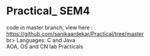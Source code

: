 # Practical_ SEM4
code in master branch, view here : https://github.com/sanikaardekar/Practical/tree/master   <br> br>
Languages: C and Java </br>
AOA, OS and CN lab Practicals
